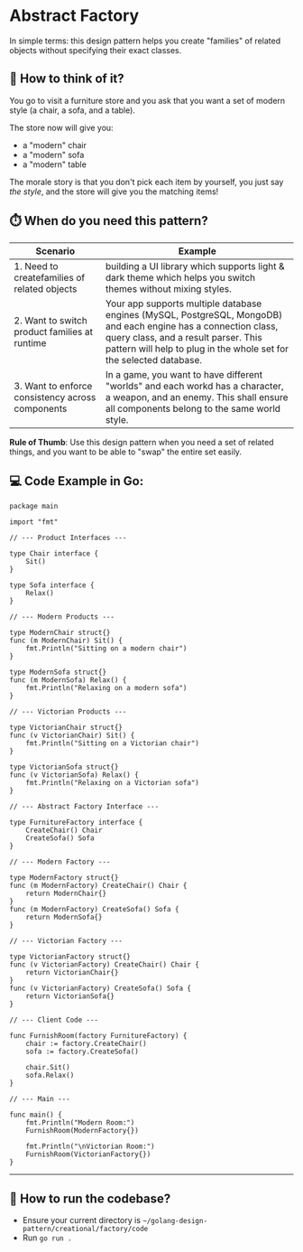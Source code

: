 # Abstract Factory

In simple terms: this design pattern helps you create "families" of related objects without specifying their exact classes.

## 🤔 How to think of it?

You go to visit a furniture store and you ask that you want a set of modern style (a chair, a sofa, and a table).

The store now will give you:

- a "modern" chair
- a "modern" sofa
- a "modern" table

The morale story is that you don't pick each item by yourself, you just say _the style_, and the store will give you the matching items!

## ⏱️ When do you need this pattern?

| Scenario                                         | Example                                                                                                                                                                                                                       |
| ------------------------------------------------ | ----------------------------------------------------------------------------------------------------------------------------------------------------------------------------------------------------------------------------- |
| 1. Need to createfamilies of related objects     | building a UI library which supports light & dark theme which helps you switch themes without mixing styles.                                                                                                                  |
| 2. Want to switch product families at runtime    | Your app supports multiple database engines (MySQL, PostgreSQL, MongoDB) and each engine has a connection class, query class, and a result parser. This pattern will help to plug in the whole set for the selected database. |
| 3. Want to enforce consistency across components | In a game, you want to have different "worlds" and each workd has a character, a weapon, and an enemy. This shall ensure all components belong to the same world style.                                                       |

**Rule of Thumb**: Use this design pattern when you need a set of related things, and you want to be able to "swap" the entire set easily.

## 💻 Code Example in Go:

```
package main

import "fmt"

// --- Product Interfaces ---

type Chair interface {
	Sit()
}

type Sofa interface {
	Relax()
}

// --- Modern Products ---

type ModernChair struct{}
func (m ModernChair) Sit() {
	fmt.Println("Sitting on a modern chair")
}

type ModernSofa struct{}
func (m ModernSofa) Relax() {
	fmt.Println("Relaxing on a modern sofa")
}

// --- Victorian Products ---

type VictorianChair struct{}
func (v VictorianChair) Sit() {
	fmt.Println("Sitting on a Victorian chair")
}

type VictorianSofa struct{}
func (v VictorianSofa) Relax() {
	fmt.Println("Relaxing on a Victorian sofa")
}

// --- Abstract Factory Interface ---

type FurnitureFactory interface {
	CreateChair() Chair
	CreateSofa() Sofa
}

// --- Modern Factory ---

type ModernFactory struct{}
func (m ModernFactory) CreateChair() Chair {
	return ModernChair{}
}
func (m ModernFactory) CreateSofa() Sofa {
	return ModernSofa{}
}

// --- Victorian Factory ---

type VictorianFactory struct{}
func (v VictorianFactory) CreateChair() Chair {
	return VictorianChair{}
}
func (v VictorianFactory) CreateSofa() Sofa {
	return VictorianSofa{}
}

// --- Client Code ---

func FurnishRoom(factory FurnitureFactory) {
	chair := factory.CreateChair()
	sofa := factory.CreateSofa()

	chair.Sit()
	sofa.Relax()
}

// --- Main ---

func main() {
	fmt.Println("Modern Room:")
	FurnishRoom(ModernFactory{})

	fmt.Println("\nVictorian Room:")
	FurnishRoom(VictorianFactory{})
}
```

---

## 🏃 How to run the codebase?

- Ensure your current directory is `~/golang-design-pattern/creational/factory/code`
- Run `go run .`
